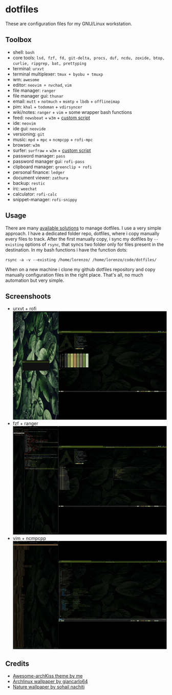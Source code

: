 # dotfiles

These are configuration files for my GNU/Linux workstation.

## Toolbox

* shell: `bash`
* core tools: `lsd, fzf, fd, git-delta, procs, duf, ncdu, zoxide, btop, curlie, ripgrep, bat, prettyping`
* terminal: `urxvt`
* terminal multiplexer: `tmux + byobu + tmuxp`
* wm: `awesome`
* editor: `neovim + nvchad`, `vim`
* file manager: `ranger`
* file manager gui: `thunar`
* email: `mutt` + `notmuch` + `msmtp` + `lbdb` + `offlineimap`
* pim: `khal` + `todoman` + `vdirsyncer`
* wiki/notes: `ranger` + `vim` + some wrapper bash functions
* feed: `newsboat` + `w3m` + [custom script](https://gist.github.com/lgaggini/f0d0e119a0ab4410943dd227370f6fe6)
* ide: `neovim`
* ide gui: `neovide`
* versioning: `git`
* music: `mpd` + `mpc` + `ncmpcpp` + `rofi-mpc`
* browser: `w3m`
* surfer: `surfraw` + `w3m` + [custom script](https://gist.github.com/lgaggini/f0d0e119a0ab4410943dd227370f6fe6)
* password manager: `pass`
* password manager gui: `rofi-pass`
* clipboard manager: `greenclip + rofi`
* personal finance: `ledger`
* document viewer:  `zathura`
* backup: `restic`
* irc: `weechat`
* calculator: `rofi-calc`
* snippet-manager: `rofi-snippy`

## Usage
There are many [available solutions](http://dotfiles.github.com/) to manage dotfiles. I use a very simple approach. I have a dedicated folder repo, dotfiles, where i copy manually every files to track. After the first manually copy, i sync my dotfiles by `--existing` options of `rsync`, that syncs two folder only for files present in the destination. In my bash functions i have the function dots:

    rsync -a -v --existing /home/lorenzo/ /home/lorenzo/code/dotfiles/

When on a new machine i clone my github dotfiles repository and copy manually configuration files in the right place.
That's all, no much automation but very simple.

## Screenshoots
* urxvt + rofi
![urxvt_rofi](urxvt_rofi.png)
* fzf + ranger
![fzf_ranger](fzf_ranger.png)
* vim + ncmpcpp
![vim_ncmpcpp](vim_ncmpcpp.png)

## Credits
* [Awesome-archKiss theme by me](https://github.com/lgaggini/awesome-archKiss)
* [Archlinux wallpaper by giancarlo64](https://www.deviantart.com/giancarlo64/art/ArchLinux-Wallpaper-360078960)
* [Nature wallpaper by sohail nachiti](https://www.pexels.com/photo/close-up-photography-of-leaves-with-droplets-807598/)

